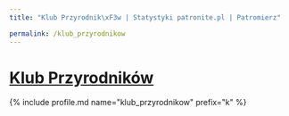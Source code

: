 ```yaml
---
title: "Klub Przyrodnik\xF3w | Statystyki patronite.pl | Patromierz"

permalink: /klub_przyrodnikow
---
```


# [Klub Przyrodników](https://patronite.pl/klub_przyrodnikow)

{% include profile.md name="klub_przyrodnikow" prefix="k" %}
